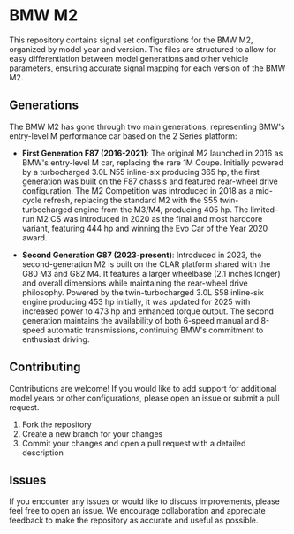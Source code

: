 # BMW M2

This repository contains signal set configurations for the BMW M2, organized by model year and version. The files are structured to allow for easy differentiation between model generations and other vehicle parameters, ensuring accurate signal mapping for each version of the BMW M2.

## Generations

The BMW M2 has gone through two main generations, representing BMW's entry-level M performance car based on the 2 Series platform:

- **First Generation F87 (2016-2021)**: The original M2 launched in 2016 as BMW's entry-level M car, replacing the rare 1M Coupe. Initially powered by a turbocharged 3.0L N55 inline-six producing 365 hp, the first generation was built on the F87 chassis and featured rear-wheel drive configuration. The M2 Competition was introduced in 2018 as a mid-cycle refresh, replacing the standard M2 with the S55 twin-turbocharged engine from the M3/M4, producing 405 hp. The limited-run M2 CS was introduced in 2020 as the final and most hardcore variant, featuring 444 hp and winning the Evo Car of the Year 2020 award.

- **Second Generation G87 (2023-present)**: Introduced in 2023, the second-generation M2 is built on the CLAR platform shared with the G80 M3 and G82 M4. It features a larger wheelbase (2.1 inches longer) and overall dimensions while maintaining the rear-wheel drive philosophy. Powered by the twin-turbocharged 3.0L S58 inline-six engine producing 453 hp initially, it was updated for 2025 with increased power to 473 hp and enhanced torque output. The second generation maintains the availability of both 6-speed manual and 8-speed automatic transmissions, continuing BMW's commitment to enthusiast driving.

## Contributing

Contributions are welcome! If you would like to add support for additional model years or other configurations, please open an issue or submit a pull request.

1. Fork the repository
2. Create a new branch for your changes
3. Commit your changes and open a pull request with a detailed description

## Issues

If you encounter any issues or would like to discuss improvements, please feel free to open an issue. We encourage collaboration and appreciate feedback to make the repository as accurate and useful as possible.
